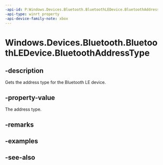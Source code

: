 ```yaml
---
-api-id: P:Windows.Devices.Bluetooth.BluetoothLEDevice.BluetoothAddressType
-api-type: winrt property
-api-device-family-note: xbox
---
```


<!-- Property syntax
public Windows.Devices.Bluetooth.BluetoothAddressType BluetoothAddressType { get; }
-->

# Windows.Devices.Bluetooth.BluetoothLEDevice.BluetoothAddressType

## -description
Gets the address type for the Bluetooth LE device.

## -property-value
The address type.

## -remarks

## -examples

## -see-also
